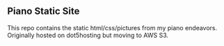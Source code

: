 ## Piano Static Site

This repo contains the static html/css/pictures from my piano endeavors. Originally hosted on dot5hosting but moving to AWS S3.